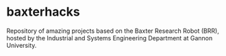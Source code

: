 # baxterhacks
Repository of amazing projects based on the Baxter Research Robot (BRR), hosted by the Industrial and Systems Engineering Department at Gannon University.
